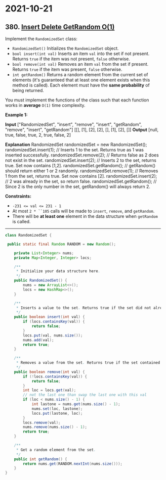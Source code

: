 # 2021-10-21

## 380. [Insert Delete GetRandom O(1)](https://leetcode.com/problems/insert-delete-getrandom-o1/)

Implement the `RandomizedSet` class:

- `RandomizedSet()` Initializes the `RandomizedSet` object.
- `bool insert(int val)` Inserts an item `val` into the set if not present. Returns `true` if the item was not present, `false` otherwise.
- `bool remove(int val)` Removes an item `val` from the set if present. Returns `true` if the item was present, `false` otherwise.
- `int getRandom()` Returns a random element from the current set of elements (it's guaranteed that at least one element exists when this method is called). Each element must have the **same probability** of being returned.

You must implement the functions of the class such that each function works in **average** `O(1)` time complexity.

**Example 1:**

**Input**
\["RandomizedSet", "insert", "remove", "insert", "getRandom", "remove", "insert", "getRandom"\]
\[\[\], \[1\], \[2\], \[2\], \[\], \[1\], \[2\], \[\]\]
**Output**
\[null, true, false, true, 2, true, false, 2\]

**Explanation**
RandomizedSet randomizedSet = new RandomizedSet();
randomizedSet.insert(1); // Inserts 1 to the set. Returns true as 1 was inserted successfully.
randomizedSet.remove(2); // Returns false as 2 does not exist in the set.
randomizedSet.insert(2); // Inserts 2 to the set, returns true. Set now contains \[1,2\].
randomizedSet.getRandom(); // getRandom() should return either 1 or 2 randomly.
randomizedSet.remove(1); // Removes 1 from the set, returns true. Set now contains \[2\].
randomizedSet.insert(2); // 2 was already in the set, so return false.
randomizedSet.getRandom(); // Since 2 is the only number in the set, getRandom() will always return 2.

**Constraints:**

- `-231 <= val <= 231 - 1`
- At most ` 2 * ``105 ` calls will be made to `insert`, `remove`, and `getRandom`.
- There will be **at least one** element in the data structure when `getRandom` is called.

---

```java
class RandomizedSet {

 public static final Random RANDOM = new Random();

    private List<Integer> nums;
    private Map<Integer, Integer> locs;

    /**
     * Initialize your data structure here.
     */
    public RandomizedSet() {
        nums = new ArrayList<>();
        locs = new HashMap<>();
    }

    /**
     * Inserts a value to the set. Returns true if the set did not already contain the specified element.
     */
    public boolean insert(int val) {
        if (locs.containsKey(val)) {
            return false;
        }
        locs.put(val, nums.size());
        nums.add(val);
        return true;
    }

    /**
     * Removes a value from the set. Returns true if the set contained the specified element.
     */
    public boolean remove(int val) {
        if (!locs.containsKey(val)) {
            return false;
        }
        int loc = locs.get(val);
        // not the last one than swap the last one with this val
        if (loc < nums.size() - 1) {
            int lastone = nums.get(nums.size() - 1);
            nums.set(loc, lastone);
            locs.put(lastone, loc);
        }
        locs.remove(val);
        nums.remove(nums.size() - 1);
        return true;
    }

    /**
     * Get a random element from the set.
     */
    public int getRandom() {
        return nums.get(RANDOM.nextInt(nums.size()));
    }
}
```
